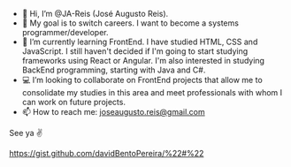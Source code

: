 - 👋 Hi, I’m @JA-Reis (José Augusto Reis).
- 👀 My goal is to switch careers. I want to become a systems programmer/developer.
- :green_book: I’m currently learning FrontEnd. I have studied HTML, CSS and JavaScript. I still haven't decided if I'm going to start studying frameworks using React or Angular. I'm also interested in studying BackEnd programming, starting with Java and C#.
- :computer: I’m looking to collaborate on FrontEnd projects that allow me to consolidate my studies in this area and meet professionals with whom I can work on future projects.
- 📫 How to reach me: joseaugusto.reis@gmail.com

See ya ✌️

https://gist.github.com/davidBentoPereira/%22#%22

<!---
JA-Reis/JA-Reis is a ✨ special ✨ repository because its `README.md` (this file) appears on your GitHub profile.
You can click the Preview link to take a look at your changes.
--->
